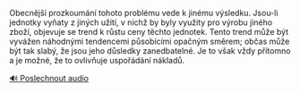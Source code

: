 
Obecnější prozkoumání tohoto problému vede k jinému výsledku. Jsou-li jednotky vyňaty z jiných užití, v nichž by byly využity pro výrobu jiného zboží, objevuje se trend k růstu ceny těchto jednotek. Tento trend může být vyvážen náhodnými tendencemi působícími opačným směrem; občas může být tak slabý, že jsou jeho důsledky zanedbatelné. Je to však vždy přítomno a je možné, že to ovlivňuje uspořádání nákladů.

[🔊 Poslechnout audio](/data/7-paragraphs/audio/chapter_62/para_003-Obecnj-prozkoumn-tohoto-problmu-vede-k-jinm.mp3)
